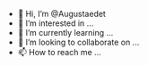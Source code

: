- 👋 Hi, I’m @Augustaedet
- 👀 I’m interested in ...
- 🌱 I’m currently learning ...
- 💞️ I’m looking to collaborate on ...
- 📫 How to reach me ...

<!---
Augustaedet/Augustaedet is a ✨ special ✨ repository because its `README.md` (this file) appears on your GitHub profile.
You can click the Preview link to take a look at your changes.
---:Augusta:~edet$ cd / users/edet/desktop/my-repo; >
Augusta:my-repo edet$ git init
: Augusta:my -repo edet$ git staus 
On branch master
